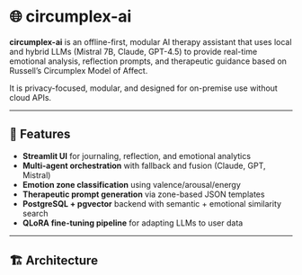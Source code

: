# 🌐 circumplex-ai

**circumplex-ai** is an offline-first, modular AI therapy assistant that uses local and hybrid LLMs (Mistral 7B, Claude, GPT-4.5) to provide real-time emotional analysis, reflection prompts, and therapeutic guidance based on Russell’s Circumplex Model of Affect.

It is privacy-focused, modular, and designed for on-premise use without cloud APIs.

---

## 🧠 Features

- **Streamlit UI** for journaling, reflection, and emotional analytics
- **Multi-agent orchestration** with fallback and fusion (Claude, GPT, Mistral)
- **Emotion zone classification** using valence/arousal/energy
- **Therapeutic prompt generation** via zone-based JSON templates
- **PostgreSQL + pgvector** backend with semantic + emotional similarity search
- **QLoRA fine-tuning pipeline** for adapting LLMs to user data

---

## 🏗️ Architecture

